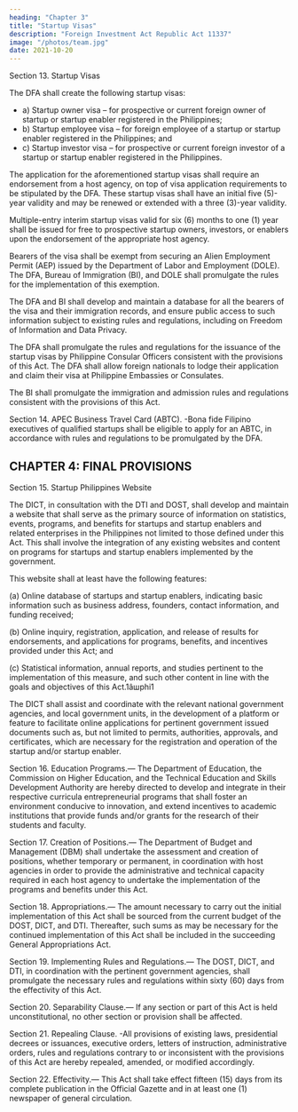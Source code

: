 ```yaml
---
heading: "Chapter 3"
title: "Startup Visas"
description: "Foreign Investment Act Republic Act 11337"
image: "/photos/team.jpg"
date: 2021-10-20
---
```




Section 13. Startup Visas

The DFA shall create the following startup visas:

- a) Startup owner visa – for prospective or current foreign owner of startup or startup enabler registered in the Philippines;
- b) Startup employee visa – for foreign employee of a startup or startup enabler registered in the Philippines; and
- c) Startup investor visa – for prospective or current foreign investor of a startup or startup enabler registered in the Philippines.

The application for the aforementioned startup visas shall require an endorsement from a host agency, on top of visa application requirements to be stipulated by the DFA. These startup visas shall have an initial five (5)-year validity and may be renewed or extended with a three (3)-year validity.

Multiple-entry interim startup visas valid for six (6) months to one (1) year shall be issued for free to prospective startup owners, investors, or enablers upon the endorsement of the appropriate host agency.

Bearers of the visa shall be exempt from securing an Alien Employment Permit (AEP) issued by the Department of Labor and Employment (DOLE). The DFA, Bureau of Immigration (BI), and DOLE shall promulgate the rules for the implementation of this exemption.

The DFA and BI shall develop and maintain a database for all the bearers of the visa and their immigration records, and ensure public access to such information subject to existing rules and regulations, including on Freedom of Information and Data Privacy.

The DFA shall promulgate the rules and regulations for the issuance of the startup visas by Philippine Consular Officers consistent with the provisions of this Act. The DFA shall allow foreign nationals to lodge their application and claim their visa at Philippine Embassies or Consulates.

The BI shall promulgate the immigration and admission rules and regulations consistent with the provisions of this Act.

Section 14. APEC Business Travel Card (ABTC). -Bona fide Filipino executives of qualified startups shall be eligible to apply for an ABTC, in accordance with rules and regulations to be promulgated by the DFA.



## CHAPTER 4: FINAL PROVISIONS

Section 15. Startup Philippines Website

The DICT, in consultation with the DTI and DOST, shall develop and maintain a website that shall serve as the primary source of information on statistics, events, programs, and benefits for startups and startup enablers and related enterprises in the Philippines not limited to those defined under this Act. This shall involve the integration of any existing websites and content on programs for startups and startup enablers implemented by the government.

This website shall at least have the following features:

(a) Online database of startups and startup enablers, indicating basic information such as business address, founders, contact information, and funding received;

(b) Online inquiry, registration, application, and release of results for endorsements, and applications for programs, benefits, and incentives provided under this Act; and

(c) Statistical information, annual reports, and studies pertinent to the implementation of this measure, and such other content in line with the goals and objectives of this Act.1âшphi1

The DICT shall assist and coordinate with the relevant national government agencies, and local government units, in the development of a platform or feature to facilitate online applications for pertinent government issued documents such as, but not limited to permits, authorities, approvals, and certificates, which are necessary for the registration and operation of the startup and/or startup enabler.

Section 16. Education Programs.— The Department of Education, the Commission on Higher Education, and the Technical Education and Skills Development Authority are hereby directed to develop and integrate in their respective curricula entrepreneurial programs that shall foster an environment conducive to innovation, and extend incentives to academic institutions that provide funds and/or grants for the research of their students and faculty.

Section 17. Creation of Positions.— The Department of Budget and Management (DBM) shall undertake the assessment and creation of positions, whether temporary or permanent, in coordination with host agencies in order to provide the administrative and technical capacity required in each host agency to undertake the implementation of the programs and benefits under this Act.

Section 18. Appropriations.— The amount necessary to carry out the initial implementation of this Act shall be sourced from the current budget of the DOST, DICT, and DTI. Thereafter, such sums as may be necessary for the continued implementation of this Act shall be included in the succeeding General Appropriations Act.

Section 19. Implementing Rules and Regulations.— The DOST, DICT, and DTI, in coordination with the pertinent government agencies, shall promulgate the necessary rules and regulations within sixty (60) days from the effectivity of this Act.

Section 20. Separability Clause.— If any section or part of this Act is held unconstitutional, no other section or provision shall be affected.

Section 21. Repealing Clause. -All provisions of existing laws, presidential decrees or issuances, executive orders, letters of instruction, administrative orders, rules and regulations contrary to or inconsistent with the provisions of this Act are hereby repealed, amended, or modified accordingly.

Section 22. Effectivity.— This Act shall take effect fifteen (15) days from its complete publication in the Official Gazette and in at least one (1) newspaper of general circulation.

